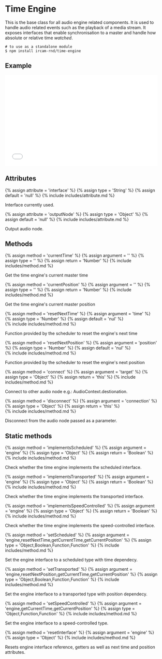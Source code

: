 ---
---

# Time Engine

This is the base class for all audio engine related components. It is used to handle
audio related events such as the playback of a media stream. It exposes interfaces
that enable synchronisation to a master and handle how absolute or relative time
*watched*.

~~~
# to use as a standalone module
$ npm install ircam-rnd/time-engine
~~~

## Example

<iframe width="100%" height="300" src="//jsfiddle.net/jcox95yv/37/embedded/" allowfullscreen="allowfullscreen" frameborder="0"></iframe>

## Attributes

{% assign attribute = 'interface' %}
{% assign type = 'String' %}
{% assign default = 'null' %}
{% include includes/attribute.md %}

Interface currently used.

{% assign attribute = 'outputNode' %}
{% assign type = 'Object' %}
{% assign default = 'null' %}
{% include includes/attribute.md %}

Output audio node.

## Methods

{% assign method = 'currentTime' %}
{% assign argument = '' %}
{% assign type = '' %}
{% assign return = 'Number' %}
{% include includes/method.md %}

Get the time engine's current master time

{% assign method = 'currentPosition' %}
{% assign argument = '' %}
{% assign type = '' %}
{% assign return = 'Number' %}
{% include includes/method.md %}

Get the time engine's current master position

{% assign method = 'resetNextTime' %}
{% assign argument = 'time' %}
{% assign type = 'Number' %}
{% assign default = 'nul' %}   
{% include includes/method.md %}

Function provided by the scheduler to reset the engine's next time

{% assign method = 'resetNextPosition' %}
{% assign argument = 'position' %}
{% assign type = 'Number' %}
{% assign default = 'nul' %}   
{% include includes/method.md %}

Function provided by the scheduler to reset the engine's next position

{% assign method = 'connect' %}
{% assign argument = 'target' %}
{% assign type = 'Object' %}
{% assign return = 'this' %}
{% include includes/method.md %}

Connect to other audio node e.g.: AudioContext.destionation.

{% assign method = 'disconnect' %}
{% assign argument = 'connection' %}
{% assign type = 'Object' %}
{% assign return = 'this' %}   
{% include includes/method.md %}

Disconnect from the audio node passed as a parameter.

## Static methods

{% assign method = 'implementsScheduled' %}
{% assign argument = 'engine' %}
{% assign type = 'Object' %}
{% assign return = 'Boolean' %}   
{% include includes/method.md %}

Check whether the time engine implements the scheduled interface.

{% assign method = 'implementsTransported' %}
{% assign argument = 'engine' %}
{% assign type = 'Object' %}
{% assign return = 'Boolean' %}   
{% include includes/method.md %}

Check whether the time engine implements the transported interface.

{% assign method = 'implementsSpeedControlled' %}
{% assign argument = 'engine' %}
{% assign type = 'Object' %}
{% assign return = 'Boolean' %}   
{% include includes/method.md %}

Check whether the time engine implements the speed-controlled interface.

{% assign method = 'setScheduled' %}
{% assign argument = 'engine,resetNextTime,getCurrentTime,getCurrentPosition' %}
{% assign type = 'Object,Boolean,Function,Function' %}
{% include includes/method.md %}

Set the engine interface to a scheduled type with time dependecy.

{% assign method = 'setTransported' %}
{% assign argument = 'engine,resetNextPosition,getCurrentTime,getCurrentPosition' %}
{% assign type = 'Object,Boolean,Function,Function' %}
{% include includes/method.md %}

Set the engine interface to a transported type with position dependecy.

{% assign method = 'setSpeedControlled' %}
{% assign argument = 'engine,getCurrentTime,getCurrentPosition' %}
{% assign type = 'Object,Function,Function' %}
{% include includes/method.md %}

Set the engine interface to a speed-controlled type.

{% assign method = 'resetInterface' %}
{% assign argument = 'engine' %}
{% assign type = 'Object' %}
{% include includes/method.md %}

Resets engine interface reference, getters as well as next time and position attributes.